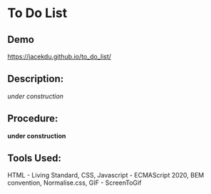 # To Do List
## Demo
https://jacekdu.github.io/to_do_list/

## Description:
*under construction*

## Procedure:
**under construction**

## Tools Used:
HTML - Living Standard,
CSS,
Javascript - ECMAScript 2020,
BEM convention,
Normalise.css,
GIF - ScreenToGif
